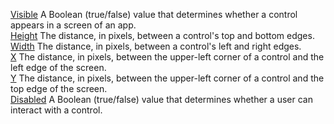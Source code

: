 [Visible](filename.md) A Boolean (true/false) value that determines whether a control appears in a screen of an app.<br>
[Height](filename.md) The distance, in pixels, between a control's top and bottom edges.<br>
[Width](filename.md) The distance, in pixels, between a control's left and right edges.<br>
[X](filename.md) The distance, in pixels, between the upper-left corner of a control and the left edge of the screen.<br>
[Y](filename.md) The distance, in pixels, between the upper-left corner of a control and the top edge of the screen.<br>
[Disabled](filename.md) A Boolean (true/false) value that determines whether a user can interact with a control.
